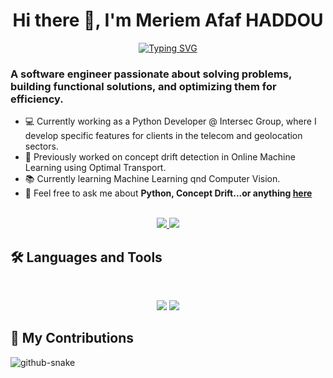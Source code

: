 <h1 align="center">
Hi there 👋, I'm Meriem Afaf HADDOU
</h1>

<p align='center'>
<a href="https://git.io/typing-svg"><img src="https://readme-typing-svg.herokuapp.com?font=Fira+Code&pause=1000&width=435&lines=Software+Engineer+|+ML+Enthusiast;Fascinated+by+ML+in+Medical+Imaging+!" alt="Typing SVG" /></a>
</p>

### A software engineer passionate about solving problems, building functional solutions, and optimizing them for efficiency.
- 💻 Currently working as a Python Developer @ Intersec Group, where I develop specific features for clients in the telecom and geolocation sectors.
- 🧠 Previously worked on concept drift detection in Online Machine Learning using Optimal Transport.
- 📚 Currently learning Machine Learning qnd Computer Vision.
- 💬 Feel free to ask me about **Python, Concept Drift...or anything [here](https://github.com/MeriemAfafHaddou/MeriemAfafHaddou/issues)**
<br>
<div align="center">
  <a href="jm_haddou@esi.dz">
    <img src="https://img.shields.io/badge/Gmail-333333?style=for-the-badge&logo=gmail&logoColor=red" />
  </a>
  <a href="https://www.linkedin.com/in/meriem-afaf-haddou-791964227/" target="_blank">
    <img src="https://img.shields.io/badge/LinkedIn-0077B5?style=for-the-badge&logo=linkedin&logoColor=white" target="_blank" />
  </a>
</div>

## 🛠️ Languages and Tools

<br>

<p align="center">
  <img src="https://skillicons.dev/icons?i=py,flask,git,aws,docker,linux,mysql,postman" />
  <img src="https://skillicons.dev/icons?i=tensorflow,arduino,raspberrypi,flutter" />
</p>

## 🐍 My Contributions
<picture>
  <source media="(prefers-color-scheme: dark)" srcset="https://raw.githubusercontent.com/Berrah-SidAhmed/Berrah-SidAhmed/output/github-snake-dark.svg" />
  <source media="(prefers-color-scheme: light)" srcset="https://raw.githubusercontent.com/Berrah-SidAhmed/Berrah-SidAhmed/output/github-snake.svg" />
  <img alt="github-snake" src="https://raw.githubusercontent.com/tobiasmeyhoefer/Berrah-SidAhmed/output/github-snake.svg" />
</picture>
